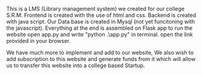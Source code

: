 This is a LMS (Library management system) we created for our college S.R.M.
Frontend is created with the use of html and css.
Backend is created with java script.
Our Data base is created in Mysql (not yet funcitoning with the javascript).
Everything at the end is assembled on Flask app
to run the website open app.py and write "python .\app.py" in terminal.
open the link provided in your browser.

We have much more to implement and add to our website,
We also wish to add subscription to this website and generate funds from it which will allow us to transfer this website into a college based Startup.
